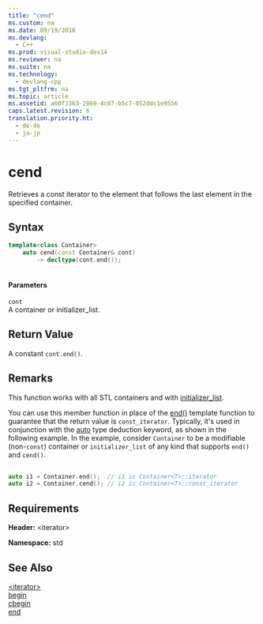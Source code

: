 ```yaml
---
title: "cend"
ms.custom: na
ms.date: 09/19/2016
ms.devlang: 
  - C++
ms.prod: visual-studio-dev14
ms.reviewer: na
ms.suite: na
ms.technology: 
  - devlang-cpp
ms.tgt_pltfrm: na
ms.topic: article
ms.assetid: a60f3363-2869-4c07-b5c7-052ddc1e9556
caps.latest.revision: 6
translation.priority.ht: 
  - de-de
  - ja-jp
---
```

# cend
Retrieves a const iterator to the element that follows the last element in the specified container.  
  
## Syntax  
  
```cpp  
template<class Container>  
    auto cend(const Container& cont)   
        -> decltype(cont.end());  
  
```  
  
#### Parameters  
 `cont`  
 A container or initializer_list.  
  
## Return Value  
 A constant `cont.end()`.  
  
## Remarks  
 This function works with all STL containers and with [initializer_list](../vs140/initializer_list-Class.md).  
  
 You can use this member function in place of the [end()](../vs140/end.md) template function to guarantee that the return value is `const_iterator`. Typically, it's used in conjunction with the [auto](../vs140/auto--C---.md) type deduction keyword, as shown in the following example. In the example, consider `Container` to be a modifiable (non-`const`) container or `initializer_list` of any kind that supports `end()` and `cend()`.  
  
```cpp  
  
auto i1 = Container.end();  // i1 is Container<T>::iterator  
auto i2 = Container.cend(); // i2 is Container<T>::const_iterator  
```  
  
## Requirements  
 **Header:** <iterator\>  
  
 **Namespace:** std  
  
## See Also  
 [<iterator\>](../vs140/-iterator-.md)   
 [begin](../vs140/begin.md)   
 [cbegin](../vs140/cbegin.md)   
 [end](../vs140/end.md)